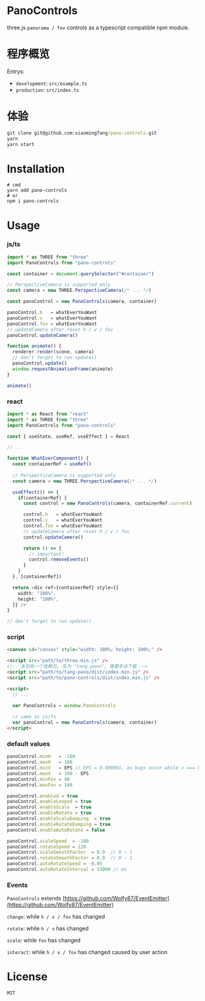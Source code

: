 # PanoControls

three.js `panorama / fov` controls as a typescript compatible npm module.

# 程序概览
Entrys:    
  - `development`: `src/example.ts`    
  - `production`: `src/index.ts`    

# 体验

``` cmd
git clone git@github.com:xiaomingTang/pano-controls.git
yarn
yarn start
```

# Installation

```
# cmd
yarn add pano-controls
# or
npm i pano-controls
```

# Usage

### js/ts

``` javascript
import * as THREE from "three"
import PanoControls from "pano-controls"

const container = document.querySelector("#container")

// PerspectiveCamera is supported only
const camera = new THREE.PerspectiveCamera(/* ... */)

const panoControl = new PanoControls(camera, container)

panoControl.h   = whatEverYouWant
panoControl.v   = whatEverYouWant
panoControl.fov = whatEverYouWant
// updateCamera after reset h / v / fov
panoControl.updateCamera()

function animate() {
  renderer.render(scene, camera)
  // don't forget to run update()
  panoControl.update()
  window.requestAnimationFrame(animate)
}

animate()
```
### react

``` typescript
import * as React from "react"
import * as THREE from "three"
import PanoControls from "pano-controls"

const { useState, useRef, useEffect } = React

// ...

function WhatEverComponent() {
  const containerRef = useRef()
  
  // PerspectiveCamera is supported only
  const camera = new THREE.PerspectiveCamera(/* ... */)

  useEffect(() => {
    if(containerRef) {
      const control = new PanoControls(camera, containerRef.current)

      control.h   = whatEverYouWant
      control.v   = whatEverYouWant
      control.fov = whatEverYouWant
      // updateCamera after reset h / v / fov
      control.updateCamera()

      return () => {
        // important!
        control.removeEvents()
      }
    }
  }, [containerRef])

  return <div ref={containerRef} style={{
    width: "100%",
    height: "100%",
  }} />
}

// don't forget to run update()
```

### script

``` html
<canvas id="canvas" style="width: 100%; height: 100%;" />

<script src="path/to/three.min.js" />
<!-- 本包有一个依赖包, 名为 "tang-pano", 需要手动下载 -->
<script src="path/to/tang-pano/dist/index.min.js" />
<script src="path/to/pano-controls/dist/index.min.js" />

<script>
  // ...
  
  var PanoControls = window.PanoControls

  // same as js/ts
  var panoControl = new PanoControls(camera, container)
</script>
```

### default values

``` javascript
panoControl.minH   = -180
panoControl.maxH   = 180
panoControl.minV   = EPS // EPS = 0.000001, as bugs occur while v === 0 or 180
panoControl.maxV   = 180 - EPS
panoControl.minFov = 40
panoControl.maxFov = 140

panoControl.enabled = true
panoControl.enableLooped = true
panoControl.enableScale  = true
panoControl.enableRotate = true
panoControl.enableScaleDamping  = true
panoControl.enableRotateDamping = true
panoControl.enableAutoRotate = false

panoControl.scaleSpeed  = -100
panoControl.rotateSpeed = 120
panoControl.scaleSmoothFactor  = 0.9  // 0 ~ 1
panoControl.rotateSmoothFactor = 0.9  // 0 ~ 1
panoControl.autoRotateSpeed = -0.05
panoControl.autoRotateInterval = 15000 // ms
```

### Events

`PanoControls` extends [https://github.com/Wolfy87/EventEmitter](https://github.com/Wolfy87/EventEmitter)

`change`: while `h / v / fov` has changed    

`rotate`: while `h / v` has changed    

`scale`: while `fov` has changed    

`interact`: while `h / v / fov` has changed caused by user action    

# License

```
MIT
```
